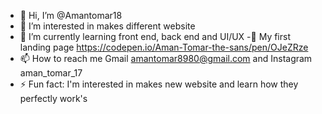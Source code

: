 - 👋 Hi, I’m @Amantomar18
- 👀 I’m interested in makes different website
- 🌱 I’m currently learning front end, back end and UI/UX
-📱 My first landing page https://codepen.io/Aman-Tomar-the-sans/pen/OJeZRze
- 📫 How to reach me Gmail amantomar8980@gmail.com and Instagram aman_tomar_17
- ⚡ Fun fact: I'm interested in makes new website and learn how they perfectly work's

<!---
Amantomar18/Amantomar18 is a ✨ special ✨ repository because its `README.md` (this file) appears on your GitHub profile.
You can click the Preview link to take a look at your changes.
--->
